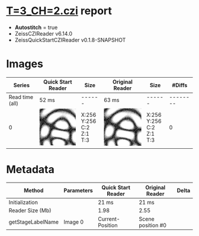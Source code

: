 # [T=3_CH=2.czi](https://zenodo.org/record/7015307/files/T%3D3_CH%3D2.czi) report
 - **Autostitch** = true
 - ZeissCZIReader v6.14.0
 - ZeissQuickStartCZIReader v0.1.8-SNAPSHOT

# Images 

| Series            | Quick Start Reader | Size | Original Reader | Size | #Diffs |
|-------------------|--------------------|------|-----------------|------|--------|
| Read time (all)   |52 ms|------|63 ms|------|--------|
|0|![T=3_CH=2.quick_true.flat_true.stitch_true.series_0.jpg](T=3_CH=2/T=3_CH=2.quick_true.flat_true.stitch_true.series_0.jpg)|X:256<br>Y:256<br>C:2<br>Z:1<br>T:3|![T=3_CH=2.quick_false.flat_true.stitch_true.series_0.jpg](T=3_CH=2/T=3_CH=2.quick_false.flat_true.stitch_true.series_0.jpg)|X:256<br>Y:256<br>C:2<br>Z:1<br>T:3|0|

# Metadata

|  Method            | Parameters       | Quick Start Reader | Original Reader | Delta  |
| -------------------|------------------|--------------------|-----------------|------- |
| Initialization     |                  |21 ms|21 ms|        |
| Reader Size (Mb)     |                  |1.98|2.55|        |
| getStageLabelName| Image 0 | Current-Position| Scene position #0| |
